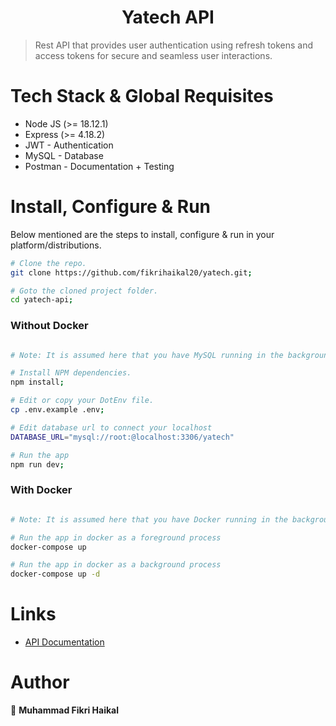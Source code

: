 <h1 align="center">Yatech API</h1>

> Rest API that provides user authentication using refresh tokens and access tokens for secure and seamless user interactions.

# Tech Stack & Global Requisites

* Node JS (>= 18.12.1)
* Express (>= 4.18.2)
* JWT - Authentication
* MySQL - Database
* Postman - Documentation + Testing

# Install, Configure & Run

Below mentioned are the steps to install, configure & run in your platform/distributions.

```bash
# Clone the repo.
git clone https://github.com/fikrihaikal20/yatech.git;

# Goto the cloned project folder.
cd yatech-api;
```

### Without Docker
```bash

# Note: It is assumed here that you have MySQL running in the background and that you have created the database.

# Install NPM dependencies.
npm install;

# Edit or copy your DotEnv file.
cp .env.example .env;

# Edit database url to connect your localhost
DATABASE_URL="mysql://root:@localhost:3306/yatech"

# Run the app
npm run dev;
```

### With Docker
```bash

# Note: It is assumed here that you have Docker running in the background.

# Run the app in docker as a foreground process
docker-compose up

# Run the app in docker as a background process
docker-compose up -d
```

# Links
- [API Documentation](https://documenter.getpostman.com/view/24707420/2s9YJXaRGB)

# Author

👤 **Muhammad Fikri Haikal**
